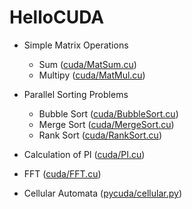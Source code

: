 # HelloCUDA

- Simple Matrix Operations
  - Sum ([cuda/MatSum.cu](https://github.com/Liadrinz/HelloCUDA/blob/master/cuda/MatSum.cu))
  - Multipy ([cuda/MatMul.cu](https://github.com/Liadrinz/HelloCUDA/blob/master/cuda/MatMul.cu))

- Parallel Sorting Problems

  - Bubble Sort ([cuda/BubbleSort.cu](https://github.com/Liadrinz/HelloCUDA/blob/master/cuda/BubbleSort.cu))
  - Merge Sort ([cuda/MergeSort.cu](https://github.com/Liadrinz/HelloCUDA/blob/master/cuda/MergeSort.cu))
  - Rank Sort ([cuda/RankSort.cu](https://github.com/Liadrinz/HelloCUDA/blob/master/cuda/RankSort.cu))

- Calculation of PI ([cuda/PI.cu](https://github.com/Liadrinz/HelloCUDA/blob/master/cuda/PI.cu))

- FFT ([cuda/FFT.cu](https://github.com/Liadrinz/HelloCUDA/blob/master/cuda/FFT.cu))

- Cellular Automata ([pycuda/cellular.py](https://github.com/Liadrinz/HelloCUDA/blob/master/pycuda/cellular.py))

